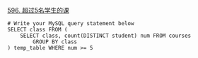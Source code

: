 [596. 超过5名学生的课](https://leetcode-cn.com/problems/classes-more-than-5-students/)
```MySQL
# Write your MySQL query statement below
SELECT class FROM (
    SELECT class, count(DISTINCT student) num FROM courses
        GROUP BY class
) temp_table WHERE num >= 5
```
